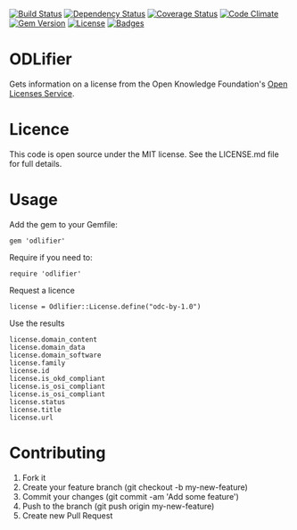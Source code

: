 [![Build Status](http://img.shields.io/travis/theodi/odlifier.svg)](https://travis-ci.org/theodi/odlifier)
[![Dependency Status](http://img.shields.io/gemnasium/theodi/odlifier.svg)](https://gemnasium.com/theodi/odlifier)
[![Coverage Status](http://img.shields.io/coveralls/theodi/odlifier.svg)](https://coveralls.io/r/theodi/odlifier)
[![Code Climate](http://img.shields.io/codeclimate/github/theodi/odlifier.svg)](https://codeclimate.com/github/theodi/odlifier)
[![Gem Version](http://img.shields.io/gem/v/odlifier.svg)](https://rubygems.org/gems/odlifier)
[![License](http://img.shields.io/:license-mit-blue.svg)](http://theodi.mit-license.org)
[![Badges](http://img.shields.io/:badges-7/7-ff6799.svg)](https://github.com/pikesley/badger)

# ODLifier

Gets information on a license from the Open Knowledge Foundation's [Open Licenses Service](http://licenses.opendefinition.org/).

# Licence

This code is open source under the MIT license. See the LICENSE.md file for full details.

# Usage

Add the gem to your Gemfile:

	gem 'odlifier'

Require if you need to:

	require 'odlifier'

Request a licence

	license = Odlifier::License.define("odc-by-1.0")

Use the results

	license.domain_content
	license.domain_data
	license.domain_software
	license.family
	license.id
	license.is_okd_compliant
	license.is_osi_compliant
	license.is_osi_compliant
	license.status
	license.title
	license.url

# Contributing

1. Fork it
2. Create your feature branch (git checkout -b my-new-feature)
3. Commit your changes (git commit -am 'Add some feature')
4. Push to the branch (git push origin my-new-feature)
5. Create new Pull Request
